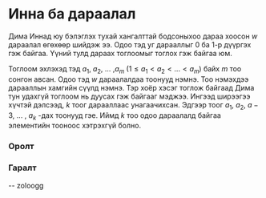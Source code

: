 Инна ба дараалал
================

Дима Иннад юу бэлэглэх тухай хангалттай бодсоныхоо дараа хоосон $w$ дараалал өгөхөөр шийдэж ээ. Одоо тэд уг дарааллыг $0$ ба $1$-р дүүргэх гэж байгаа. Үүний тулд дараах тоглоомыг тоглох гэж байгаа юм.

Тоглоом эхлэхэд тэд $a_1$, $a_2$, ... ,$a_m$ ($1 ≤ a_1 < a_2 < ... < a_m$) байх $m$ тоо сонгон авсан. Одоо тэд $w$ дараалалдаа тоонууд нэмнэ. Тоо нэмэхдээ дарааллын хамгийн сүүлд нэмнэ. Тэр хоёр хэсэг тоглож байгаад Дима тун удахгүй тоглоом нь дуусах гэж байгааг мэджээ. Ингээд ширээгээ хүчтэй дэлсээд, $k$ тоог дарааллаас унагаачихсан. Эдгээр тоог $a_1$, $a_2$, $a-3$, ... , $a_k$ -дах тоонууд гэе. Иймд $k$ тоо одоо дараалалд байгаа элементийн тооноос хэтрэхгүй болно.  

### Оролт


### Гаралт

-- zoloogg
